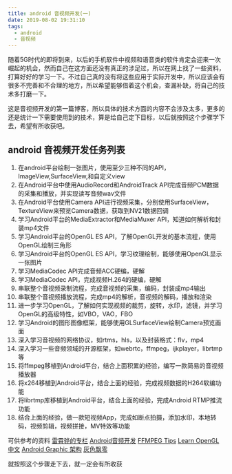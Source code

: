 ```yaml
---
title: android 音视频开发(一)
date: 2019-08-02 19:31:10
tags:
  - android
  - 音视频
---
```


随着5G时代的即将到来，以后的手机软件中视频和语音类的软件肯定会迎来一次崛起的机会，然而自己在这方面还没有真正的涉足过，所以在网上找了一些资料，打算好好的学习一下。不过自己真的没有将这些应用于实际开发中，所以应该会有很多不完善和不合理的地方，所以希望能够借着这个机会，查漏补缺，将自己的技术多打磨一下。
<!--more-->
这是音视频开发的第一篇博客，所以具体的技术方面的内容不会涉及太多，更多的还是统计一下需要使用到的技术，算是给自己定下目标，以后就按照这个步骤学下去，希望有所收获吧。

## android 音视频开发任务列表

1. 在android平台绘制一张图片，使用至少三种不同的API，ImageView,SurfaceView,和自定义view
2. 在Android平台中使用AudioRecord和AndroidTrack API完成音频PCM数据的采集和播放，并实现读写音频wav文件
3. 在Android平台使用Camera API进行视频采集，分别使用SurfaceView，TextureView来预览Camera数据，获取到NV21数据回调
4. 学习Android平台的MediaExtractor和MediaMuxer API，知道如何解析和封装mp4文件
5. 学习Android平台的OpenGL ES API，了解OpenGL开发的基本流程，使用OpenGL绘制三角形
6. 学习Android平台的OpenGL ES API，学习纹理绘制，能够使用OpenGL显示一张图片
7. 学习MediaCodec API完成音频ACC硬编，硬解
8. 学习MediaCodec API，完成视频H.264的硬编，硬解
9. 串联整个音视频录制流程，完成音视频的采集，编码，封装成mp4输出
10. 串联整个音视频播放流程，完成mp4的解析，音视频的解码，播放和渲染
11. 进一步学习OpenGL，了解如何实现视频的裁剪，旋转，水印，滤镜，并学习OpenGL的高级特性，如VBO，VAO，FBO
12. 学习Android的图形图像框架，能够使用GLSurfaceView绘制Camera预览画面
13. 深入学习音视频的网络协议，如rtms，hls，以及封装格式：flv，mp4
14. 深入学习一些音频领域的开源框架，如webrtc，ffmpeg，ijkplayer，librtmp等
15. 将ffmpeg移植到Android平台，结合上面积累的经验，编写一款简易的音视频播放器
16. 将x264移植到Android平台，结合上面的经验，完成视频数据的H264软编功能
17. 将librtmp库移植到Android平台，结合上面的经验，完成Android RTMP推流功能
18. 结合上面的经验，做一款短视频App，完成如断点拍摄，添加水印，本地转码，视频剪辑，视频拼接，MV特效等功能


可供参考的资料
[雷霄骅的专栏](http://blog.csdn.net/leixiaohua1020)
[Android音频开发](http://ticktick.blog.51cto.com/823160/d-15)
[FFMPEG Tips](http://ticktick.blog.51cto.com/823160/d-17)
[Learn OpenGL 中文](https://learnopengl-cn.readthedocs.io/zh/latest/)
[Android Graphic 架构](https://source.android.com/devices/graphics/)
[灰色飘零](https://www.cnblogs.com/renhui/)

就按照这个步骤走下去，就一定会有所收获

